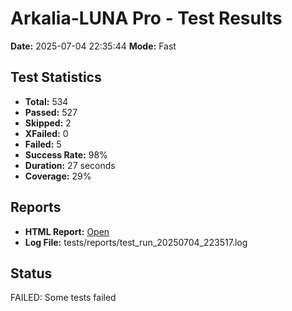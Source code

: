 # Arkalia-LUNA Pro - Test Results

**Date:** 2025-07-04 22:35:44
**Mode:** Fast

## Test Statistics
- **Total:** 534
- **Passed:** 527
- **Skipped:** 2
- **XFailed:** 0
- **Failed:** 5
- **Success Rate:** 98%
- **Duration:** 27 seconds
- **Coverage:** 29%

## Reports
- **HTML Report:** [Open](file:///Volumes/T7/devstation/cursor/arkalia-luna-pro/htmlcov/index.html)
- **Log File:** tests/reports/test_run_20250704_223517.log

## Status
FAILED: Some tests failed
